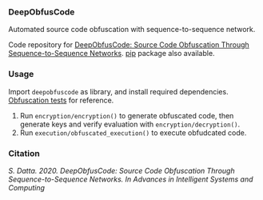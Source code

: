 ### DeepObfusCode

Automated source code obfuscation with sequence-to-sequence network. 

Code repository for [DeepObfusCode: Source Code Obfuscation Through Sequence-to-Sequence Networks](https://arxiv.org/abs/1909.01837). [pip](https://pypi.org/project/deepobfuscode/) package also available.

<h3>Usage</h3>

Import `deepobfuscode` as library, and install required dependencies. [Obfuscation tests](https://github.com/dattasiddhartha-1/dsource) for reference.

1. Run `encryption/encryption()` to generate obfuscated code, then generate keys and verify evaluation with `encryption/decryption()`.
2. Run `execution/obfuscated_execution()` to execute obfudcated code.

<h3>Citation</h3>

<i>S. Datta. 2020. DeepObfusCode: Source Code Obfuscation Through Sequence-to-Sequence Networks. In Advances in Intelligent Systems and Computing</i>
